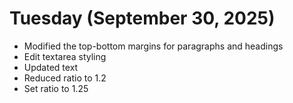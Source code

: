 # Tuesday (September 30, 2025)

- Modified the top-bottom margins for paragraphs and headings
- Edit textarea styling
- Updated text
- Reduced ratio to 1.2
- Set ratio to 1.25
